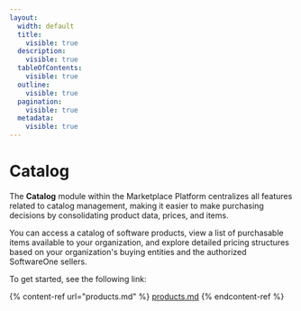 ```yaml
---
layout:
  width: default
  title:
    visible: true
  description:
    visible: true
  tableOfContents:
    visible: true
  outline:
    visible: true
  pagination:
    visible: true
  metadata:
    visible: true
---
```


# Catalog

The **Catalog** module within the Marketplace Platform centralizes all features related to catalog management, making it easier to make purchasing decisions by consolidating product data, prices, and items.

You can access a catalog of software products, view a list of purchasable items available to your organization, and explore detailed pricing structures based on your organization's buying entities and the authorized SoftwareOne sellers.

To get started, see the following link:

{% content-ref url="products.md" %}
[products.md](products.md)
{% endcontent-ref %}
